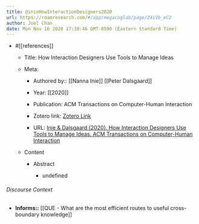```yaml
---
title: @inieHowInteractionDesigners2020
url: https://roamresearch.com/#/app/megacoglab/page/Z4iVb_eC2
author: Joel Chan
date: Mon Nov 16 2020 17:38:46 GMT-0500 (Eastern Standard Time)
---
```


- #[[references]]

    - Title: How Interaction Designers Use Tools to Manage Ideas

    - Meta:

        - Authored by:: [[Nanna Inie]] [[Peter Dalsgaard]]

        - Year: [[2020]]

        - Publication: ACM Transactions on Computer-Human Interaction

        - Zotero link: [Zotero Link](zotero://select/items/7_6M8VKT9Q)

        - URL: [Inie & Dalsgaard (2020). How Interaction Designers Use Tools to Manage Ideas. ACM Transactions on Computer-Human Interaction](https://dl.acm.org/doi/10.1145/3365104)

    - Content

        - Abstract

            - undefined

###### Discourse Context

- **Informs::** [[QUE - What are the most efficient routes to useful cross-boundary knowledge]]
